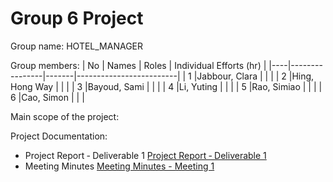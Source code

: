 # Group 6 Project

Group name:
HOTEL_MANAGER

Group members:
| No | Names          | Roles | Individual Efforts (hr) |
|----|----------------|-------|-------------------------|
| 1  |Jabbour, Clara  |       |                         |
| 2  |Hing, Hong Way  |       |                         |
| 3  |Bayoud, Sami    |       |                         |
| 4  |Li, Yuting      |       |                         |
| 5  |Rao, Simiao     |       |                         |
| 6  |Cao, Simon      |       |                         |


Main scope of the project:

Project Documentation:
- Project Report ‐ Deliverable 1 [Project Report ‐ Deliverable 1](https://github.com/McGill-ECSE321-Fall2023/project-group-06/wiki/Project-Report#project-report--deliverable-1)
- Meeting Minutes [Meeting Minutes - Meeting 1](https://github.com/McGill-ECSE321-Fall2023/project-group-06/wiki/Meeting-minutes#meeting-minutes---meeting-1)
